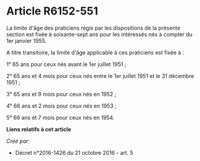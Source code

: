 # Article R6152-551

La limite d'âge des praticiens régis par les dispositions de la présente section est fixée à soixante-sept ans pour les
intéressés nés à compter du 1er janvier 1955. 

A titre transitoire, la limite d'âge applicable à ces praticiens est fixée à : 

1° 65 ans pour ceux nés avant le 1er juillet 1951 ; 

2° 65 ans et 4 mois pour ceux nés entre le 1er juillet 1951 et le 31 décembre 1951 ; 

3° 65 ans et 9 mois pour ceux nés en 1952 ; 

4° 66 ans et 2 mois pour ceux nés en 1953 ; 

5° 66 ans et 7 mois pour ceux nés en 1954.

**Liens relatifs à cet article**

_Créé par_:

  - Décret n°2016-1426 du 21 octobre 2016 - art. 5
